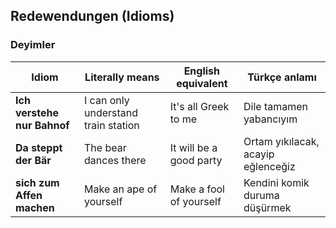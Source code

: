 ## Redewendungen (Idioms)
### Deyimler

Idiom | Literally means | English equivalent | Türkçe anlamı
--- | --- | --- | ---
**Ich verstehe nur Bahnof** | I can only understand train station | It's all Greek to me | Dile tamamen yabancıyım
**Da steppt der Bär** | The bear dances there | It will be a good party | Ortam yıkılacak, acayip eğlenceğiz
**sich zum Affen machen** | Make an ape of yourself | Make a fool of yourself | Kendini komik duruma düşürmek
